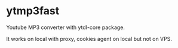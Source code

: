 # ytmp3fast
Youtube MP3 converter with ytdl-core package.

It works on local with proxy, cookies agent on local but not on VPS.
